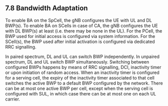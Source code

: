 ## 7.8 Bandwidth Adaptation

To enable BA on the SpCell, the gNB configures the UE with UL and DL
BWP(s). To enable BA on SCells in case of CA, the gNB configures the UE
with DL BWP(s) at least (i.e. there may be none in the UL). For the
PCell, the BWP used for initial access is configured via system
information. For the SCell(s), the BWP used after initial activation is
configured via dedicated RRC signalling.

In paired spectrum, DL and UL can switch BWP independently. In unpaired
spectrum, DL and UL switch BWP simultaneously. Switching between
configured BWPs happens by means of RRC signalling, DCI, inactivity
timer or upon initiation of random access. When an inactivity timer is
configured for a serving cell, the expiry of the inactivity timer
associated to that cell switches the active BWP to a default BWP
configured by the network. There can be at most one active BWP per cell,
except when the serving cell is configured with SUL, in which case there
can be at most one on each UL carrier.